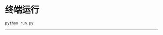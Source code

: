 # 终端运行

```shell
python run.py
```
***********************************************************************************************************************************************************************************************************************************************************************************************************************************************************************************************************************************************